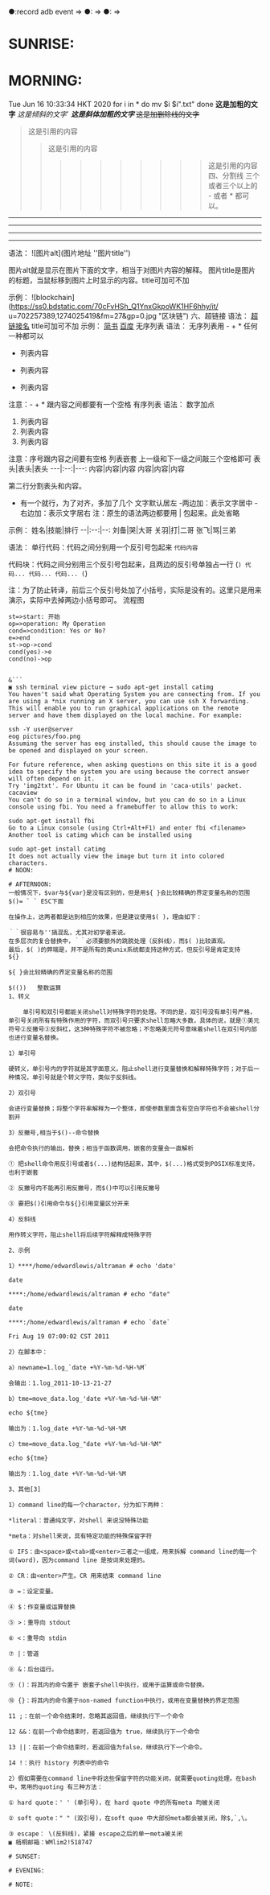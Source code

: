 <!--TARGET:DAWN → SUNRISE → MORNING → NOON → AFTERNOON → SUNSET → EVENING → NIGHT → @20200616 → ??? ⇒ 
TODO:@20200617 → ??? → @20200618 → ??? → @20200620 → ??? → @20200623 → ??? → @20200701 → ??? ⇒ @20200717 → ??? ⇒ 
[comment]:mutt -s 12496-25Tue20-20200616 melo.dachor@gmail.com < $dbg/12496-25Tue20-20200616 -->
●:record adb event ⇒ 
●: ⇒ 
●: ⇒ 
# SUNRISE:

# MORNING:
Tue Jun 16 10:33:34 HKT 2020
for i in *
do mv $i $i".txt"
done
**这是加粗的文字**
*这是倾斜的文字*`
***这是斜体加粗的文字***
~~这是加删除线的文字~~
>这是引用的内容
>>这是引用的内容
>>>>>>>>>>这是引用的内容
四、分割线
三个或者三个以上的 - 或者 * 都可以。
---
----
***
*****
语法：
![图片alt](图片地址 ''图片title'')

图片alt就是显示在图片下面的文字，相当于对图片内容的解释。
图片title是图片的标题，当鼠标移到图片上时显示的内容。title可加可不加

示例：
![blockchain](https://ss0.bdstatic.com/70cFvHSh_Q1YnxGkpoWK1HF6hhy/it/
u=702257389,1274025419&fm=27&gp=0.jpg "区块链")
六、超链接
语法：
[超链接名](超链接地址 "超链接title")
title可加可不加
示例：
[简书](http://jianshu.com)
[百度](http://baidu.com)
无序列表
语法：
无序列表用 - + * 任何一种都可以

- 列表内容
+ 列表内容
* 列表内容

注意：- + * 跟内容之间都要有一个空格
有序列表
语法：
数字加点

1. 列表内容
2. 列表内容
3. 列表内容

注意：序号跟内容之间要有空格
列表嵌套
上一级和下一级之间敲三个空格即可
表头|表头|表头
---|:--:|---:
内容|内容|内容
内容|内容|内容

第二行分割表头和内容。
- 有一个就行，为了对齐，多加了几个
文字默认居左
-两边加：表示文字居中
-右边加：表示文字居右
注：原生的语法两边都要用 | 包起来。此处省略

示例：
姓名|技能|排行
--|:--:|--:
刘备|哭|大哥
关羽|打|二哥
张飞|骂|三弟

语法：
单行代码：代码之间分别用一个反引号包起来
    `代码内容`

代码块：代码之间分别用三个反引号包起来，且两边的反引号单独占一行
(```)
  代码...
  代码...
  代码...
(```)


注：为了防止转译，前后三个反引号处加了小括号，实际是没有的。这里只是用来演示，实际中去掉两边小括号即可。
流程图
```flow
st=>start: 开始
op=>operation: My Operation
cond=>condition: Yes or No?
e=>end
st->op->cond
cond(yes)->e
cond(no)->op


&```
▣ ssh terminal view picture → sudo apt-get install catimg
You haven't said what Operating System you are connecting from. If you are using a *nix running an X server, you can use ssh X forwarding. This will enable you to run graphical applications on the remote server and have them displayed on the local machine. For example:

ssh -Y user@server
eog pictures/foo.png
Assuming the server has eog installed, this should cause the image to be opened and displayed on your screen.

For future reference, when asking questions on this site it is a good idea to specify the system you are using because the correct answer will often depend on it.
Try 'img2txt'. For Ubuntu it can be found in 'caca-utils' packet.
cacaview
You can't do so in a terminal window, but you can do so in a Linux console using fbi. You need a framebuffer to allow this to work:

sudo apt-get install fbi
Go to a Linux console (using Ctrl+Alt+F1) and enter fbi <filename>
Another tool is catimg which can be installed using

sudo apt-get install catimg
It does not actually view the image but turn it into colored characters.
# NOON:

# AFTERNOON:
一般情况下，$var与${var}是没有区别的，但是用${ }会比较精确的界定变量名称的范围
$()= ` ` ESC下面

在操作上，这两者都是达到相应的效果，但是建议使用$( )，理由如下：

｀｀很容易与''搞混乱，尤其对初学者来说。
在多层次的复合替换中，｀｀必须要额外的跳脱处理（反斜线），而$( )比较直观。
最后，$( )的弊端是，并不是所有的类unix系统都支持这种方式，但反引号是肯定支持
${}

${ }会比较精确的界定变量名称的范围

$(())   整数运算
1、转义

    单引号和双引号都能关闭shell对特殊字符的处理。不同的是，双引号没有单引号严格，单引号关闭所有有特殊作用的字符，而双引号只要求shell忽略大多数，具体的说，就是①美元符号②反撇号③反斜杠，这3种特殊字符不被忽略；不忽略美元符号意味着shell在双引号内部也进行变量名替换。

1）单引号

硬转义，单引号内的字符就是其字面意义。阻止shell进行变量替换和解释特殊字符；对于后一种情况，单引号就是个转义字符，类似于反斜线。

2）双引号

会进行变量替换；将整个字符串解释为一个整体，即使参数里面含有空白字符也不会被shell分割开

3）反撇号,相当于$()--命令替换

会把命令执行的输出，替换；相当于函数调用，嵌套的变量会一直解析

① 把shell命令用反引号或者$(...)结构括起来，其中，$(...)格式受到POSIX标准支持，也利于嵌套

② 反撇号内不能再引用反撇号，而$()中可以引用反撇号

③ 要把$()引用命令与${}引用变量区分开来

4）反斜线

用作转义字符，阻止shell将后续字符解释成特殊字符

2、示例

1）****/home/edwardlewis/altraman # echo 'date'

date

****:/home/edwardlewis/altraman # echo "date"

date

****:/home/edwardlewis/altraman # echo `date`

Fri Aug 19 07:00:02 CST 2011

2）在脚本中：

a）newname=1.log_`date +%Y-%m-%d-%H-%M`

会输出：1.log_2011-10-13-21-27

b）tme=move_data.log_'date +%Y-%m-%d-%H-%M'

echo ${tme}

输出为：1.log_date +%Y-%m-%d-%H-%M

c）tme=move_data.log_"date +%Y-%m-%d-%H-%M"

echo ${tme}

输出为：1.log_date +%Y-%m-%d-%H-%M

3、其他[3]

1）command line的每一个charactor，分为如下两种：

*literal：普通纯文字，对shell 来说没特殊功能

*meta：对shell来说，具有特定功能的特殊保留字符

① IFS：由<space>或<tab>或<enter>三者之一组成，用来拆解 command line的每一个词(word)，因为command line 是按词来处理的。

② CR：由<enter>产生。CR 用来结束 command line

③ =：设定变量。

④ $：作变量或运算替换

⑤ >：重导向 stdout

⑥ <：重导向 stdin

⑦ |：管道

⑧ &：后台运行。

⑨ ()：将其内的命令置于 嵌套子shell中执行，或用于运算或命令替换。

⑩ {}：将其内的命令置于non-named function中执行，或用在变量替换的界定范围

11 ;：在前一个命令结束时，忽略其返回值，继续执行下一个命令

12 &&：在前一个命令结束时，若返回值为 true，继续执行下一个命令

13 ||：在前一个命令结束时，若返回值为false，继续执行下一个命令。

14 !：执行 history 列表中的命令

2）假如需要在command line中将这些保留字符的功能关闭，就需要quoting处理。在bash中，常用的quoting 有三种方法：

① hard quote：' ' (单引号)，在 hard quote 中的所有meta 均被关闭

② soft quote：" " (双引号)，在soft quoe 中大部份meta都会被关闭，除$,`,\。

③ escape： \(反斜线)，紧接 escape之后的单一meta被关闭
▣ 梧桐邮箱：WMlim2!518747

# SUNSET:

# EVENING:

# NOTE:



```